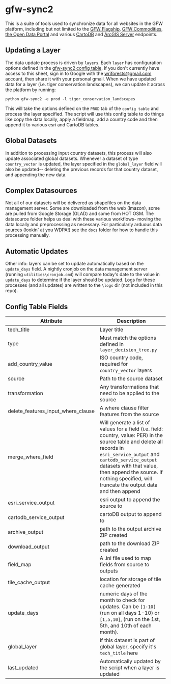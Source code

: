 # gfw-sync2

This is a suite of tools used to synchronize data for all websites in the GFW platform, including but not limited to the [GFW Flagship](globalforestwatch.org/map), [GFW Commodities](http://commodities.globalforestwatch.org), [the Open Data Portal](http://data.globalforestwatch.org) and various [CartoDB](https://wri-01.cartodb.com/) and [ArcGIS Server](http://gis-gfw.wri.org/arcgis/rest/) endpoints.

## Updating a Layer
The data update process is driven by `layers`. Each `layer` has configuration options defined in the [gfw-sync2 config table](https://docs.google.com/spreadsheets/d/1pkJCLNe9HWAHqxQh__s-tYQr9wJzGCb6rmRBPj8yRWI/edit#gid=0). If you don't currently have access to this sheet, sign in to Google with the wriforests@gmail.com account, then share it with your personal gmail. When we have updated data for a layer (i.e. tiger conservation landscapes), we can update it across the platform by running:

`python gfw-sync2 -e prod -l tiger_conservation_landscapes`

This will take the options defined on the `PROD` tab of the `config table` and process the layer specified. The script will use this config table to do things like copy the data locally, apply a fieldmap, add a country code and then append it to various esri and CartoDB tables.

## Global Datasets
In addition to processing input country datasets, this process will also update associated global datasets. Whenever a dataset of type `country_vector` is updated, the layer specified in the `global_layer` field will also be updated-- deleting the previous records for that country dataset, and appending the new data.

## Complex Datasources
Not all of our datasets will be delivered as shapefiles on the data management server. Some are downloaded from the web (Imazon), some are pulled from Google Storage (GLAD) and some from HOT OSM. The datasource folder helps us deal with these various workflows- moving the data locally and preprocessing as necessary. For particularly arduous data sources (lookin' at you WDPA!) see the `docs` folder for how to handle this processing manually.

## Automatic Updates
Other info: layers can be set to update automatically based on the `update_days` field. A nightly cronjob on the data management server (running `utilities\cronjob.cmd`) will compare today's date to the value in `update_days` to determine if the layer should be updated. Logs for these processes (and all updates) are written to the `\logs` dir (not included in this repo). 

## Config Table Fields
Attribute | Description
--- | ---
tech_title | Layer title
type | Must match the options defined in `layer_decision_tree.py`
add_country_value | ISO country code, required for `country_vector` layers
source | Path to the source dataset
transformation | Any transformations that need to be applied to the source
delete_features_input_where_clause | A where clause filter features from the source
merge_where_field | Will generate a list of values for a field (i.e. field: country, value: PER) in the source table and delete all records in `esri_service_output` and `cartodb_service_output` datasets with that value, then append the source. If nothing specified, will truncate the output data and then append
esri_service_output | esri output to append the source to
cartodb_service_output | cartoDB output to append to
archive_output | path to the output archive ZIP created
download_output | path to the download ZIP created
field_map | A .ini file used to map fields from source to outputs
tile_cache_output | location for storage of tile cache generated
update_days | numeric days of the month to check for updates. Can be `[1-10]` (run on all days 1-10) or `[1,5,10]`, (run on the 1st, 5th, and 10th of each month).
global_layer | If this dataset is part of global layer, specify it's `tech_title` here
last_updated | Automatically updated by the script when a layer is updated
